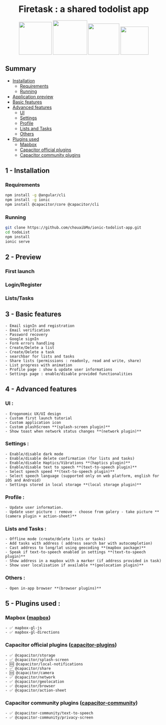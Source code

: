 <h1 align=center> Firetask : a shared todolist app</h1>

<p align=center>
  <img src="https://cdn-images-1.medium.com/max/1000/1*ZU1eWct801yP-QpUJOaI6Q.png" width="105" height="105"/>
  <img src="https://miro.medium.com/max/1200/1*GmMtKznzJ1dS8sSzxzR3ow.png" width="110" height="110"/>
  <img src="https://symbols.getvecta.com/stencil_261/16_google-firebase.febfc9bdc0.png" width="100" height="100"/>
  <img src="https://seeklogo.com/images/C/capacitor-logo-DF3634DD70-seeklogo.com.png" width="90" height="90"/>
</p>

## Summary 
- [Installation](#installation)
    - [Requirements](#req)
    - [Running](#run)	
- [Application preview](#app)
- [Basic features](#basic)
- [Advanced features](#advanced)
    - [UI](#ui)
    - [Settings](#settings)
    - [Profile](#profile)
    - [Lists and Tasks](#lists)
    - [Others](#others)
- [Plugins used](#plugin)
    - [Mapbox](#map)
    - [Capacitor official plugins](#cap)
    - [Capacitor community plugins](#cap-com)


<span id="installation"></span>
## 1 - Installation
<span id="req"></span>
### Requirements
```sh
npm install -g @angular/cli
npm install -g ionic
npm install @capacitor/core @capacitor/cli

```
<span id="run"></span>
### Running
```sh
git clone https://github.com/chouaibMo/ionic-todolist-app.git
cd todoList
npm install 
ionic serve
```

<span id="app"></span>
## 2 - Preview
### First launch
### Login/Register
### Lists/Tasks

<span id="basic"></span>
## 3 - Basic features 
    - Email signIn and registration
    - Email verification
    - Password recovery
    - Google signIn
    - Form errors handling
    - Create/Delete a list
    - Create/Delete a task
    - searchbar for lists and tasks
    - Share lists (permissions : readonly, read and write, share)
    - List progress with animation
    - Profile page : show & update user informations
    - Settings page : enable/disable provided functionalities

<span id="advanced"></span>
## 4 - Advanced features 
<span id="ui"></span>
### UI :
    - Erogonomic UX/UI design
    - Custom first launch tutorial 
    - Custom application icon
    - Custom plashScreen **(splash-screen plugin)**
    - Show toast when network status changes **(network plugin)**

<span id="settings"></span>
### Settings :
    - Enable/disable dark mode
    - Enable/disable delete confirmation (for lists and tasks)
    - Enable/disable Haptics/Vibrations **(haptics plugin)**
    - Enable/disable text to speech **(text-to-speech plugin)**
    - Select speech speed **(text-to-speech plugin)**
    - Select speech language (supported only on web platform, english for iOS and Android)
    - Settings stored in local storage **(local storage plugin)**
	
<span id="profile"></span>	
### Profile :
    - Update user information.
    - Update user picture : remove - choose from galery - take picture **(camera plugin + action-sheet)**

<span id="lists"></span>
### Lists and Tasks :
    - Offline mode (create/delete lists or tasks)
    - Add tasks with address ( address search bar with autocompletion)
    - Cast address to long/lat using geocoding **(mapbox package)**
    - Speak if text-to-speech enabled in settings **(text-to-speech plugin)**
    - Show address in a mapbox with a marker (if address provided in task)
    - Show user localisation if available **(geolocation plugin)**

<span id="others"></span>
### Others :
    - Open in-app browser **(browser plugins)**

<span id="plugin"></span>
## 5 - Plugins used :
<span id="map"></span>
### Mapbox ([mapbox](https://github.com/mapbox))
    - ✅ mapbox-gl-js
    - ✅ mapbox-gl-directions
    
<span id="cap"></span>    
### Capacitor official plugins ([capacitor-plugins](https://github.com/capacitor-community))
    - ✅ @capacitor/storage                     
    - ✅ @capacitor/splash-screen         
    - 🆘 @capacitor/local-notifications    
    - ✅ @capacitor/share                         
    - 🆘 @capacitor/camera                      
    - ✅ @capacitor/network                     
    - ✅ @capacitor/geolocation               
    - ✅ @capacitor/browser                    
    - ✅ @capacitor/action-sheet            


<span id="cap-com"></span>
### Capacitor community plugins ([capacitor-community](https://github.com/capacitor-community))
    - ✅ @capacitor-community/text-to-speech      
    - ✅ @capacitor-community/privacy-screen     